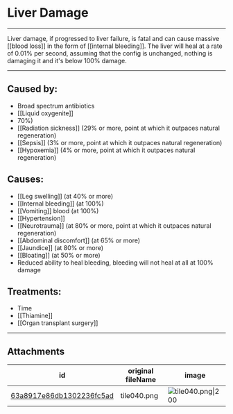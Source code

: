 # Liver Damage

 

---

Liver damage, if progressed to liver failure, is fatal and can cause massive [[blood loss]] in the form of [[internal bleeding]]. The liver will heal at a rate of 0.01% per second, assuming that the config is unchanged, nothing is damaging it and it's below 100% damage.

---
## Caused by:

- Broad spectrum antibiotics
- [[Liquid oxygenite]]
- 70%)
- [[Radiation sickness]] (29% or more, point at which it outpaces natural regeneration)
- [[Sepsis]] (3% or more, point at which it outpaces natural regeneration)
- [[Hypoxemia]] (4% or more, point at which it outpaces natural regeneration)

## Causes:

- [[Leg swelling]] (at 40% or more)
- [[Internal bleeding]] (at 100%)
- [[Vomiting]] blood (at 100%)
- [[Hypertension]]
- [[Neurotrauma]] (at 80% or more, point at which it outpaces natural regeneration)
- [[Abdominal discomfort]] (at 65% or more)
- [[Jaundice]] (at 80% or more)
- [[Bloating]] (at 50% or more)
- Reduced ability to heal bleeding, bleeding will not heal at all at 100% damage

## Treatments:

- Time
- [[Thiamine]]
- [[Organ transplant surgery]]

---

## Attachments

id | original fileName | image
---|---|---
[63a8917e86db1302236fc5ad](63a8917e86db1302236fc5ad.png) | tile040.png | ![tile040.png\|200](63a8917e86db1302236fc5ad.png)